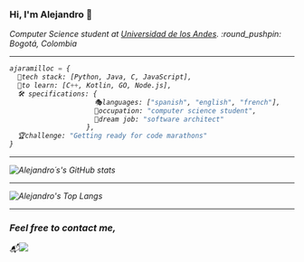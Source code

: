 ### Hi, I'm Alejandro 👋

<p><em>Computer Science student at <a href="https://uniandes.edu.co">Universidad de los Andes</a>. :round_pushpin: Bogotá, Colombia</br><em>

<hr>

```py
ajaramilloc = {
  🔧tech stack: [Python, Java, C, JavaScript],
  🎯to learn: [C++, Kotlin, GO, Node.js],
  🛠 specifications: {     
                     🎭languages: ["spanish", "english", "french"],
                     📕occupation: "computer science student",
                     🚀dream job: "software architect"
                   },
  🏆challenge: "Getting ready for code marathons"
}
```
<hr>

![Alejandro´s's GitHub stats](https://github-readme-stats.vercel.app/api?username=ajaramilloc&show_icons=true&theme=tokyonight)

<hr>

![Alejandro's Top Langs](https://github-readme-stats.vercel.app/api/top-langs/?username=ajaramilloc&layout=compact&theme=tokyonight)

<hr>

### Feel free to contact me,

<p align="center">

:mailbox_with_mail:[<img src="https://img.shields.io/badge/Email-a.jaramilloc2%40uniandes.edu.co-blue">](mailto:a.jaramilloc2@uniandes.edu.co)</a>

</p>
